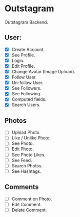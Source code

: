 # Outstagram

Outstagram Backend.

## User:

- [x] Create Account.
- [x] See Profile.
- [x] Login.
- [x] Edit Profile.
- [x] Change Avatar (Image Upload).
- [x] Follow User.
- [x] Un-follow User.
- [x] See Followers.
- [x] See Following.
- [x] Computed fields.
- [x] Search Users.

## Photos

- [ ] Upload Photo.
- [ ] Like / Unlike Photo.
- [ ] See Photo.
- [ ] Edit Photo.
- [ ] See Photo Likes.
- [ ] See Feed.
- [ ] Search Photos.
- [ ] See Hashtags.

## Comments

- [ ] Comment on Photo.
- [ ] Edit Comment.
- [ ] Delete Comment.
